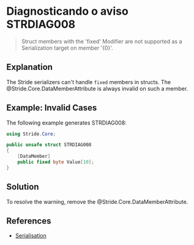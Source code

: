 # Diagnosticando o aviso STRDIAG008

> Struct members with the 'fixed' Modifier are not supported as a Serialization target on member '{0}'.

## Explanation

The Stride serializers can't handle `fixed` members in structs. The @Stride.Core.DataMemberAttribute is always invalid on such a member.

## Example: Invalid Cases

The following example generates STRDIAG008:

```csharp
using Stride.Core;

public unsafe struct STRDIAG008
{
    [DataMember]
    public fixed byte Value[10];
}
```

## Solution

To resolve the warning, remove the @Stride.Core.DataMemberAttribute.

## References

- [Serialisation](../manual/scripts/serialization.md)